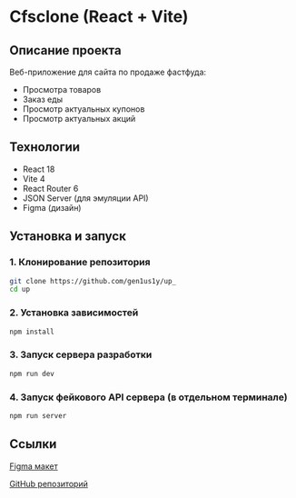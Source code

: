 # Cfsclone (React + Vite)

## Описание проекта
Веб-приложение для сайта по продаже фастфуда:
- Просмотра товаров
- Заказ еды
- Просмотр актуальных купонов
- Просмотр актуальных акций

## Технологии
- React 18
- Vite 4
- React Router 6
- JSON Server (для эмуляции API)
- Figma (дизайн)

## Установка и запуск

### 1. Клонирование репозитория
```bash
git clone https://github.com/gen1us1y/up_
cd up
```

### 2. Установка зависимостей
```bash
npm install
```

### 3. Запуск сервера разработки
``` bash
npm run dev
```

### 4. Запуск фейкового API сервера (в отдельном терминале)
``` bash
npm run server
```

## Ссылки
[Figma макет](https://www.figma.com/design/tABjVhbDVXtWzgGOeXmiSK/Untitled?node-id=0-1&t=odVbIEJYLDv9eaET-1)

[GitHub репозиторий](https://github.com/veepser/kfs)
